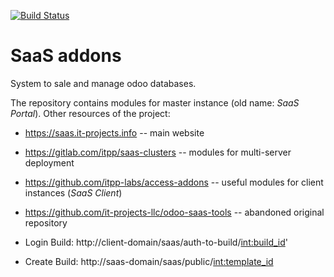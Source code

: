[![Build Status](https://travis-ci.com/it-projects-llc/saas-addons.svg?branch=13.0)](https://travis-ci.com/it-projects-llc/saas-addons)

# SaaS addons

System to sale and manage odoo databases.

The repository contains modules for master instance (old name: *SaaS Portal*). Other resources of the project:

* https://saas.it-projects.info -- main website
* https://gitlab.com/itpp/saas-clusters -- modules for multi-server deployment
* https://github.com/itpp-labs/access-addons -- useful modules for client instances (*SaaS Client*)
* https://github.com/it-projects-llc/odoo-saas-tools -- abandoned original repository


* Login Build: http://client-domain/saas/auth-to-build/<int:build_id>'
* Create Build: http://saas-domain/saas/public/<int:template_id>


